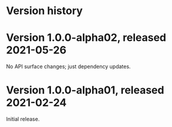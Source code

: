 # Version history

# Version 1.0.0-alpha02, released 2021-05-26

No API surface changes; just dependency updates.

# Version 1.0.0-alpha01, released 2021-02-24

Initial release.


